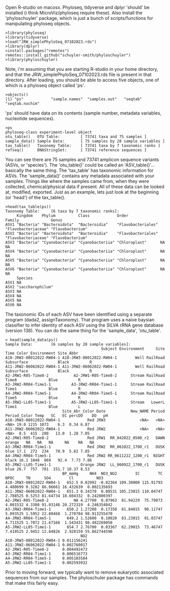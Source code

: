 Open R-studio on macosx. Phyloseq, tidyverse and dplyr 'should' be installed (i think MicroViz/phyloseq require these).
Also install the 'phyloschuyler' package, which is just a bunch of scripts/functions for manipulating phyloseq objects.
```
>library(phyloseq)
>library(tidyverse)
>load("JRW_simplePhyloSeq_07102023.rds")
>library(dplyr)
>install.packages("remotes")
remotes::install_github("schuyler-smith/phyloschuyler")
>library(phyloschuyler)
```
Note, i'm assuming that you are starting R-studio in your home directory, and that the JRW_simplePhyloSeq_07102023.rds file is present in that directory. 
After loading, you should be able to access five objects, one of which is a phyloseq object called 'ps'.
```
>objects()
[1] "ps"            "sample.names"  "samples.out"   "seqtab"        "seqtab.nochim"
```
'ps' should have data on its contents (sample number, metadata variables, nucleotide sequences).
```
>ps
phyloseq-class experiment-level object
otu_table()   OTU Table:         [ 73741 taxa and 75 samples ]
sample_data() Sample Data:       [ 75 samples by 28 sample variables ]
tax_table()   Taxonomy Table:    [ 73741 taxa by 7 taxonomic ranks ]
refseq()      DNAStringSet:      [ 73741 reference sequences ]
```
You can see there are 75 samples and 73741 amplicon sequence variants (ASVs, or 'species'). 
The 'otu_table()' could be called an 'ASV_table()'... basically the same thing. 
The 'tax_table' has taxonomic information for ASVs.
The 'sample_data()' contains any metadata associated with your samples. Things like where the samples came from, when they were collected, 
chemical/physical data if present.
All of these data can be looked at, modified, exported. 
Just as an example, lets just look at the beginning (or 'head') of the tax_table().
```
>head(tax_table(ps))
Taxonomy Table:     [6 taxa by 7 taxonomic ranks]:
     Kingdom    Phylum          Class            Order              Family              Genus           
ASV1 "Bacteria" "Bacteroidota"  "Bacteroidia"    "Flavobacteriales" "Flavobacteriaceae" "Flavobacterium"
ASV2 "Bacteria" "Bacteroidota"  "Bacteroidia"    "Flavobacteriales" "Flavobacteriaceae" "Flavobacterium"
ASV3 "Bacteria" "Cyanobacteria" "Cyanobacteriia" "Chloroplast"      NA                  NA              
ASV4 "Bacteria" "Cyanobacteria" "Cyanobacteriia" "Chloroplast"      NA                  NA              
ASV5 "Bacteria" "Cyanobacteria" "Cyanobacteriia" "Chloroplast"      NA                  NA              
ASV6 "Bacteria" "Cyanobacteria" "Cyanobacteriia" "Chloroplast"      NA                  NA              
     Species         
ASV1 NA              
ASV2 "saccharophilum"
ASV3 NA              
ASV4 NA              
ASV5 NA              
ASV6 NA
```
The taxonomic IDs of each ASV have been identified using a separate program (dada2, assignTaxonomy). That program 
uses a naive baysian classifier to infer identity of each ASV using the SILVA rRNA gene database (version 138).
You can do the same thing for the 'sample_data', 'otu_table'.
```
> head(sample_data(ps))
Sample Data:        [6 samples by 28 sample variables]:
                                          Subject Environment     Site       Time Color_Environment Site_Abbr
A10-JRW3-08012022-RW04-1 A10-JRW3-08012022-RW04-1        Well RailRoad Subsurface             Black         R
A11-JRW2-06062022-RW04-1 A11-JRW2-06062022-RW04-1        Well RailRoad Subsurface             Black         R
A2-JRW1-R05-Time8-2           A2-JRW1-R05-Time8-2      Stream RailRoad      Time8              Blue         R
A3-JRW2-RR04-Time1-1         A3-JRW2-RR04-Time1-1      Stream RailRoad      Time1              Blue         R
A4-JRW2-RR04-Time5-1         A4-JRW2-RR04-Time5-1      Stream RailRoad      Time5              Blue         R
A5-JRW2-LL05-Time1-1         A5-JRW2-LL05-Time1-1      Stream   LowerL      Time1              Blue         L
                         Site_Abr_Color Date           New_NAME Period Period_Color Temp   SC   EC percDO    DO   pH
A10-JRW3-08012022-RW04-1            Red JRW3               <NA>   <NA>         <NA> 19.0 1215 1073    6.3  0.34 6.87
A11-JRW2-06062022-RW04-1            Red JRW2               <NA>   <NA>         <NA>  8.5  415  280   13.0  1.28 7.05
A2-JRW1-R05-Time8-2                 Red JRW1  RR_042022_0500_r2   DAWN       orange   NA   NA   NA     NA    NA   NA
A3-JRW2-RR04-Time1-1                Red JRW2  RR_061022_1700_r1   DUSK         blue 17.1  272  234   70.9  5.82 7.85
A4-JRW2-RR04-Time5-1                Red JRW2 RR_0611222_1200_r1  NIGHT        black 16.1 1048  869   92.4  7.73 7.86
A5-JRW2-LL05-Time1-1             Orange JRW2  LL_060922_1700_r1   DUSK         blue 26.7  757  781  151.7 10.37 8.53
                         BP_mmHg     NH4  NO3_NO2        IC        TC     NPOC     TN      SO4        Cl          NO3
A10-JRW3-08012022-RW04-1   652.5 0.02992 -0.02364 109.30000 115.91793 4.480699 0.3282 86.06661 16.432639  0.002135693
A11-JRW2-06062022-RW04-1   651.3 0.34370  0.08531 105.23015 110.04747 2.788525 0.5253 81.64734 18.604332  0.242800397
A2-JRW1-R05-Time8-2           NA 4.27700  0.07963  81.94229  75.79873 4.001532 4.3380 91.03146 20.272319  4.246354042
A3-JRW2-RR04-Time1-1       650.2 1.27200  0.17350  81.84015  90.11747 5.093525 1.5952 22.80468  1.270784 98.913255470
A4-JRW2-RR04-Time5-1       649.2 1.52600  0.10020  83.23015  91.03747 4.711525 1.7072 21.67166  1.543431 98.482269050
A5-JRW2-LL05-Time1-1       654.7 2.76700  0.03367  62.29015  73.46747 7.410525 2.9452 12.84826  2.920159 55.862744590
                                 NO2
A10-JRW3-08012022-RW04-1 0.011156241
A11-JRW2-06062022-RW04-1 0.002760017
A2-JRW1-R05-Time8-2      0.004492473
A3-JRW2-RR04-Time1-1     0.006516773
A4-JRW2-RR04-Time5-1     0.005103584
A5-JRW2-LL05-Time1-1     0.002593932
```
Prior to moving forward, we typically want to remove eukaryotic associated sequences from our samples.
The phyloschuler package has commands that make this fairly easy. 

